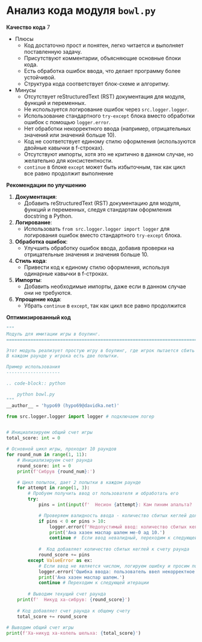 # Анализ кода модуля `bowl.py`

**Качество кода**
7
-  Плюсы
    - Код достаточно прост и понятен, легко читается и выполняет поставленную задачу.
    - Присутствуют комментарии, объясняющие основные блоки кода.
    - Есть обработка ошибок ввода, что делает программу более устойчивой.
    - Структура кода соответствует блок-схеме и алгоритму.
 -  Минусы
    - Отсутствует reStructuredText (RST) документация для модуля, функций и переменных.
    - Не используется логирование ошибок через `src.logger.logger`.
    - Использование стандартного `try-except` блока вместо обработки ошибок с помощью `logger.error`.
    - Нет обработки некорректного ввода (например, отрицательных значений или значений больше 10).
    - Код не соответствует единому стилю оформления (используются двойные кавычки в f-строках).
    - Отсутствуют импорты, хотя это не критично в данном случае, но желательно для консистентности.
    -  `continue` в блоке `except` может быть избыточным, так как цикл все равно продолжит выполнение

**Рекомендации по улучшению**
1. **Документация**:
    - Добавить reStructuredText (RST) документацию для модуля, функций и переменных, следуя стандартам оформления docstring в Python.
2. **Логирование**:
    - Использовать `from src.logger.logger import logger` для логирования ошибок вместо стандартного `try-except` блока.
3. **Обработка ошибок**:
    - Улучшить обработку ошибок ввода, добавив проверки на отрицательные значения и значения больше 10.
4. **Стиль кода**:
    - Привести код к единому стилю оформления, используя одинарные кавычки в f-строках.
5. **Импорты**:
    -  Добавить необходимые импорты, даже если в данном случае они не требуются.
6. **Упрощение кода**:
   -  Убрать `continue` в `except`, так как цикл все равно продолжится

**Оптимизированный код**
```python
"""
Модуль для имитации игры в боулинг.
=========================================================================================

Этот модуль реализует простую игру в боулинг, где игрок пытается сбить 10 кеглей за 10 раундов.
В каждом раунде у игрока есть две попытки.

Пример использования
--------------------

.. code-block:: python

    python bowl.py
"""
__author__ = 'hypo69 (hypo69@davidka.net)'

from src.logger.logger import logger # подключаем логер


# Инициализируем общий счет игры
total_score: int = 0

# Основной цикл игры, проходит 10 раундов
for round_num in range(1, 11):
    # Инициализируем счет раунда
    round_score: int = 0
    print(f'Сибрув {round_num}:')

    # Цикл попыток, дает 2 попытки в каждом раунде
    for attempt in range(1, 3):
        # Пробуем получить ввод от пользователя и обработать его
        try:
            pins = int(input(f'  Несион {attempt}: Кам пиним апальта? '))

            # Проверяем валидность ввода - количество сбитых кеглей должно быть от 0 до 10
            if pins < 0 or pins > 10:
                logger.error(f'Недопустимый ввод: количество сбитых кеглей должно быть от 0 до 10. Получено: {pins}')
                print('Ана хазен маспар шалем ме-0 ад 10.')
                continue #  Если ввод невалидный, переходим к следующей итерации
            
            #  Код добавляет количество сбитых кеглей к счету раунда
            round_score += pins
        except ValueError as ex:
            # Если ввод не является числом, логируем ошибку и просим пользователя ввести корректное значение
            logger.error('Ошибка ввода: пользователь ввел некорректное значение', exc_info=ex)
            print('Ана хазен маспар шалем.')
            continue # Переходим к следующей итерации
        
        # Выводим текущий счет раунда
    print(f'  Никуд ха-сибрув: {round_score}')
    
    # Код добавляет счет раунда к общему счету
    total_score += round_score
    
# Выводим общий счет игры
print(f'Ха-никуд ха-колель шельха: {total_score}')